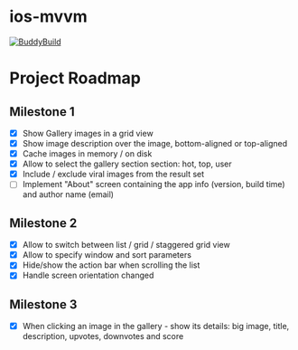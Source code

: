 # ios-mvvm

[![BuddyBuild](https://dashboard.buddybuild.com/api/statusImage?appID=5719442f14fc3f0100865fcb&branch=master&build=latest)](https://dashboard.buddybuild.com/apps/5719442f14fc3f0100865fcb/build/latest)

# Project Roadmap

## Milestone 1
- [x] Show Gallery images in a grid view
- [x] Show image description over the image, bottom-aligned or top-aligned
- [x] Cache images in memory / on disk
- [x] Allow to select the gallery section section: hot, top, user
- [x] Include / exclude viral images from the result set
- [ ] Implement "About" screen containing the app info (version, build time) and author name (email)

## Milestone 2
- [x] Allow to switch between list / grid / staggered grid view
- [x] Allow to specify window and sort parameters
- [x] Hide/show the action bar when scrolling the list
- [x] Handle screen orientation changed

## Milestone 3
- [x] When clicking an image in the gallery - show its details: big image, title, description, upvotes, downvotes and score
